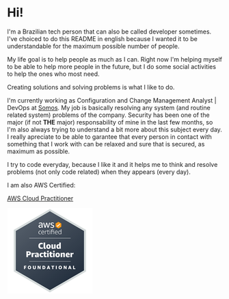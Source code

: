 # Hi!

I'm a Brazilian tech person that can also be called developer sometimes. I've choiced to do this README in english because I wanted it to be understandable for the maximum possible number of people.

My life goal is to help people as much as I can. Right now I'm helping myself to be able to help more people in the future, but I do some social activities to help the ones who most need.

Creating solutions and solving problems is what I like to do.

I'm currently working as Configuration and Change Management Analyst | DevOps at <a href="https://somos.us" target="_blank">Somos</a>. My job is basically resolving any system (and routine related system) problems of the company. Security has been one of the major (if not **THE** major) responsability of mine in the last few months, so I'm also always trying to understand a bit more about this subject every day. I really apreciate to be able to garantee that every person in contact with something that I work with can be relaxed and sure that is secured, as maximum as possible.

I try to code everyday, because I like it and it helps me to think and resolve problems (not only code related) when they appears (every day).

I am also AWS Certified:

[AWS Cloud Practitioner](https://www.credly.com/badges/2351bdbe-b8bd-408f-a2f3-45f878267b23/public_url)

<a href="https://www.credly.com/badges/2351bdbe-b8bd-408f-a2f3-45f878267b23/public_url" target="_blank"> <img src="cplogo.png" alt="AWS Cloud Practitioner Logo" width="200"/></a>

<!--
**newlomar/newlomar** is a ✨ _special_ ✨ repository because its `README.md` (this file) appears on your GitHub profile.

Here are some ideas to get you started:

- 🔭 I’m currently working on ...
- 🌱 I’m currently learning ...
- 👯 I’m looking to collaborate on ...
- 🤔 I’m looking for help with ...
- 💬 Ask me about ...
- 📫 How to reach me: ...
- 😄 Pronouns: ...
- ⚡ Fun fact: ...
-->
